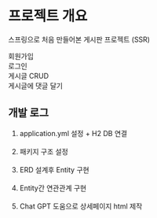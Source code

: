 # 프로젝트 개요

스프링으로 처음 만들어본 게시판 프로젝트 (SSR)

회원가입<br/>
로그인<br/>
게시글 CRUD<br/>
게시글에 댓글 달기<br/>





## 개발 로그

1. application.yml 설정 + H2 DB 연결 <br/><br/>
2. 패키지 구조 설정 <br/><br/>
3. ERD 설계후 Entity 구현 <br/><br/>
4. Entity간 연관관계 구현 <br/><br/>
5. Chat GPT 도움으로 상세페이지 html 제작 <br/><br/>
